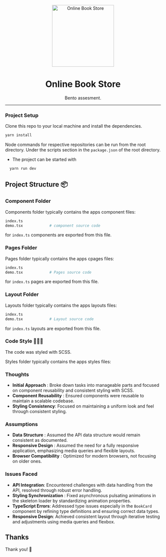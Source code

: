 <p align="center">
  <a href="https://github.com/Reuben-Victoria/bento-assessment">
  <img src="./book.jpeg" alt="Online Book Store" width="200">
  </a>
</p>

<h1 align="center">
  Online Book Store
</h3>

<p align="center">
  Bento assesment.
</p>

---

### Project Setup

Clone this repo to your local machine and install the dependencies.

```bash
yarn install
```

Node commands for respective repositories can be run from the root directory. Under the scripts section in the `package.json` of the root directory.

- The project can be started with

```bash
  yarn run dev
```

## Project Structure 📦

### Component Folder

Components folder typically contains the apps component files:

```bash
index.ts
demo.tsx            # component source code
```

for `index.ts` components are exported from this file.

### Pages Folder

Pages folder typically contains the apps cpages files:

```bash
index.ts
demo.tsx            # Pages source code
```

for `index.ts` pages are exported from this file.

### Layout Folder

Layouts folder typically contains the apps layouts files:

```bash
index.ts
demo.tsx            # Layout source code
```

for `index.ts` layouts are exported from this file.

### Code Style 🧑🏽‍💻

The code was styled with SCSS.

Styles folder typically contains the apps styles files:

### Thoughts

- **Initial Approach** : Broke down tasks into manageable parts and focused on component reusability and consistent styling with SCSS.
- **Component Reusability** : Ensured components were reusable to maintain a scalable codebase.
- **Styling Consistency**: Focused on maintaining a uniform look and feel through consistent styling.

### Assumptions

- **Data Structure** : Assumed the API data structure would remain consistent as documented.
-  **Responsive Design** : Assumed the need for a fully responsive application, emphasizing media queries and flexible layouts.
- **Browser Compatibility** : Optimized for modern browsers, not focusing on older ones.

### Issues Faced

- **API Integration**: Encountered challenges with data handling from the API, resolved through robust error handling.
- **Styling Synchronization** : Fixed asynchronous pulsating animations in the skeleton loader by standardizing animation properties.
- **TypeScript Errors**: Addressed type issues especially in the `BookCard` component by refining type definitions and ensuring correct data types.
- **Responsive Design**: Achieved consistent layout through iterative testing and adjustments using media queries and flexbox.

## Thanks

Thank you! 🎉
